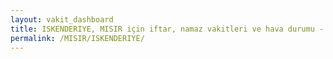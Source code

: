 ```yaml
---
layout: vakit_dashboard
title: ISKENDERIYE, MISIR için iftar, namaz vakitleri ve hava durumu - ilçe/eyalet seç
permalink: /MISIR/ISKENDERIYE/
---
```


<script type="text/javascript">
  var GLOBAL_COUNTRY = 'MISIR';
  var GLOBAL_CITY = 'ISKENDERIYE';
  var GLOBAL_STATE = '';
  var lat = 72;
  var lon = 21;
</script>
